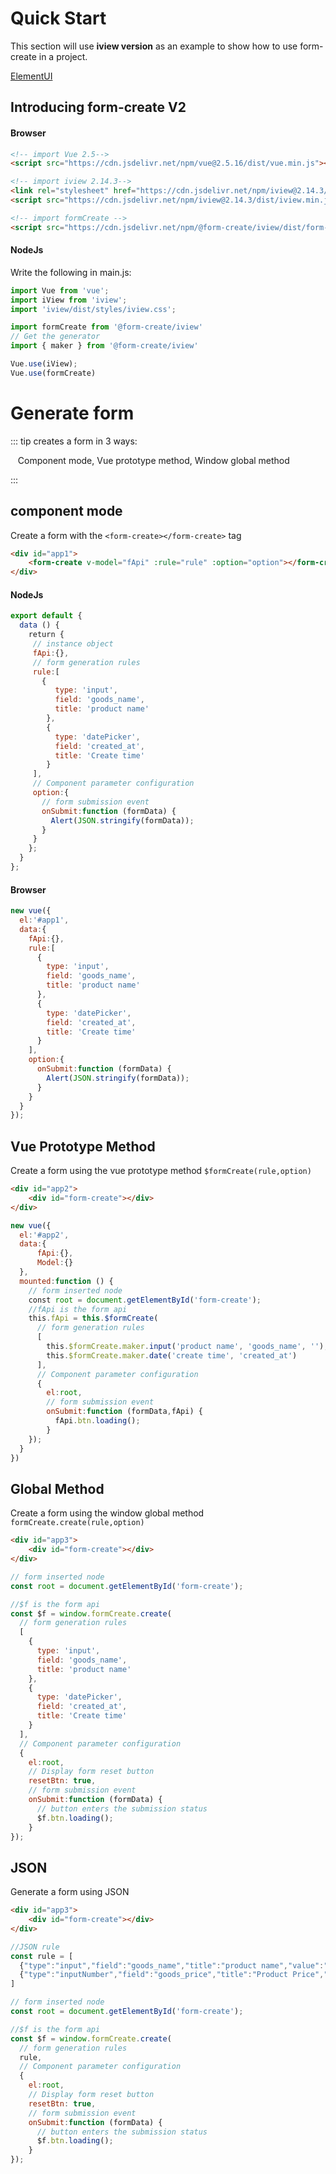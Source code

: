 # Quick Start

This section will use **iview version** as an example to show how to use form-create in a project.

[ElementUI](/en/v2/element-ui/)

## Introducing form-create V2

#### Browser

```markdown
<!-- import Vue 2.5-->
<script src="https://cdn.jsdelivr.net/npm/vue@2.5.16/dist/vue.min.js"></script>

<!-- import iview 2.14.3-->
<link rel="stylesheet" href="https://cdn.jsdelivr.net/npm/iview@2.14.3/dist/styles/iview.css">
<script src="https://cdn.jsdelivr.net/npm/iview@2.14.3/dist/iview.min.js"></script>

<!-- import formCreate -->
<script src="https://cdn.jsdelivr.net/npm/@form-create/iview/dist/form-create.min.js"></script>
```

#### NodeJs

Write the following in main.js:

```js
import Vue from 'vue';
import iView from 'iview';
import 'iview/dist/styles/iview.css';

import formCreate from '@form-create/iview'
// Get the generator
import { maker } from '@form-create/iview'

Vue.use(iView);
Vue.use(formCreate)
```

# Generate form

::: tip creates a form in 3 ways:

   Component mode, Vue prototype method, Window global method

:::

## component mode

Create a form with the `<form-create></form-create>` tag

```html
<div id="app1">
    <form-create v-model="fApi" :rule="rule" :option="option"></form-create>
</div>
```

#### NodeJs
```js
export default {
  data () {
    return {
     // instance object
     fApi:{},
     // form generation rules
     rule:[
       {
          type: 'input',
          field: 'goods_name',
          title: 'product name'
        },
        {
          type: 'datePicker',
          field: 'created_at',
          title: 'Create time'
        }
     ],
     // Component parameter configuration
     option:{
       // form submission event
       onSubmit:function (formData) {
         Alert(JSON.stringify(formData));
       }
     }
    };
  }
};
```
#### Browser
```js
new vue({
  el:'#app1',
  data:{
    fApi:{},
    rule:[
      {
        type: 'input',
        field: 'goods_name',
        title: 'product name'
      },
      {
        type: 'datePicker',
        field: 'created_at',
        title: 'Create time'
      }
    ],
    option:{
      onSubmit:function (formData) {
        Alert(JSON.stringify(formData));
      }
    }
  }
});
```

## Vue Prototype Method

Create a form using the vue prototype method `$formCreate(rule,option)`

```html
<div id="app2">
    <div id="form-create"></div>
</div>
```

```js
new vue({
  el:'#app2',
  data:{
      fApi:{},
      Model:{}
  },
  mounted:function () {
    // form inserted node
    const root = document.getElementById('form-create');
    //fApi is the form api
    this.fApi = this.$formCreate(
      // form generation rules
      [
        this.$formCreate.maker.input('product name', 'goods_name', ''),
        this.$formCreate.maker.date('create time', 'created_at')
      ],
      // Component parameter configuration
      {
        el:root,
        // form submission event
        onSubmit:function (formData,fApi) {
          fApi.btn.loading();
        }
    });
  }
})
```

## Global Method

Create a form using the window global method `formCreate.create(rule,option)`

```html
<div id="app3">
    <div id="form-create"></div>
</div>
```

```js
// form inserted node
const root = document.getElementById('form-create');

//$f is the form api
const $f = window.formCreate.create(
  // form generation rules
  [
    {
      type: 'input',
      field: 'goods_name',
      title: 'product name'
    },
    {
      type: 'datePicker',
      field: 'created_at',
      title: 'Create time'
    }
  ],
  // Component parameter configuration
  {
    el:root,
    // Display form reset button
    resetBtn: true,
    // form submission event
    onSubmit:function (formData) {
      // button enters the submission status
      $f.btn.loading();
    }
});
```


## JSON

Generate a form using JSON

```html
<div id="app3">
    <div id="form-create"></div>
</div>
```

```js
//JSON rule
const rule = [
  {"type":"input","field":"goods_name","title":"product name","value":"mi"},
  {"type":"inputNumber","field":"goods_price","title":"Product Price","value":12}
]
```

```js
// form inserted node
const root = document.getElementById('form-create');

//$f is the form api
const $f = window.formCreate.create(
  // form generation rules
  rule,
  // Component parameter configuration
  {
    el:root,
    // Display form reset button
    resetBtn: true,
    // form submission event
    onSubmit:function (formData) {
      // button enters the submission status
      $f.btn.loading();
    }
});
```